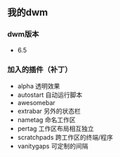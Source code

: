## 我的dwm

### dwm版本
- 6.5

### 加入的插件（补丁）
- alpha 透明效果
- autostart 自动运行脚本
- awesomebar
- extrabar 另外的状态栏
- nametag 命名工作区
- pertag 工作区布局相互独立
- scratchpads 跨工作区的终端/程序
- vanitygaps 可定制的间隔
